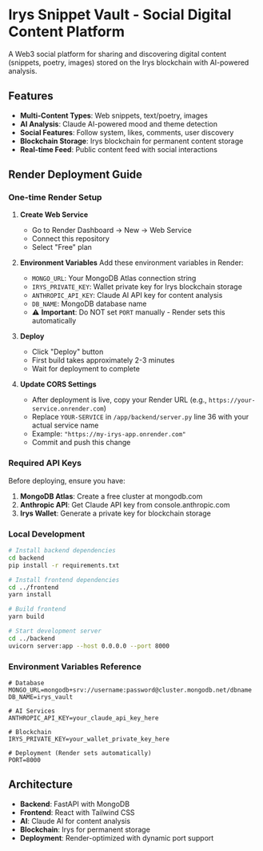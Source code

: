 # Irys Snippet Vault - Social Digital Content Platform

A Web3 social platform for sharing and discovering digital content (snippets, poetry, images) stored on the Irys blockchain with AI-powered analysis.

## Features

- **Multi-Content Types**: Web snippets, text/poetry, images
- **AI Analysis**: Claude AI-powered mood and theme detection
- **Social Features**: Follow system, likes, comments, user discovery
- **Blockchain Storage**: Irys blockchain for permanent content storage
- **Real-time Feed**: Public content feed with social interactions

## Render Deployment Guide

### One-time Render Setup

1. **Create Web Service**
   - Go to Render Dashboard → New → Web Service
   - Connect this repository
   - Select "Free" plan

2. **Environment Variables**
   Add these environment variables in Render:
   - `MONGO_URL`: Your MongoDB Atlas connection string
   - `IRYS_PRIVATE_KEY`: Wallet private key for Irys blockchain storage
   - `ANTHROPIC_API_KEY`: Claude AI API key for content analysis
   - `DB_NAME`: MongoDB database name
   - ⚠️ **Important**: Do NOT set `PORT` manually - Render sets this automatically

3. **Deploy**
   - Click "Deploy" button
   - First build takes approximately 2-3 minutes
   - Wait for deployment to complete

4. **Update CORS Settings**
   - After deployment is live, copy your Render URL (e.g., `https://your-service.onrender.com`)
   - Replace `YOUR-SERVICE` in `/app/backend/server.py` line 36 with your actual service name
   - Example: `"https://my-irys-app.onrender.com"`
   - Commit and push this change

### Required API Keys

Before deploying, ensure you have:

1. **MongoDB Atlas**: Create a free cluster at mongodb.com
2. **Anthropic API**: Get Claude API key from console.anthropic.com
3. **Irys Wallet**: Generate a private key for blockchain storage

### Local Development

```bash
# Install backend dependencies
cd backend
pip install -r requirements.txt

# Install frontend dependencies
cd ../frontend
yarn install

# Build frontend
yarn build

# Start development server
cd ../backend
uvicorn server:app --host 0.0.0.0 --port 8000
```

### Environment Variables Reference

```env
# Database
MONGO_URL=mongodb+srv://username:password@cluster.mongodb.net/dbname
DB_NAME=irys_vault

# AI Services
ANTHROPIC_API_KEY=your_claude_api_key_here

# Blockchain
IRYS_PRIVATE_KEY=your_wallet_private_key_here

# Deployment (Render sets automatically)
PORT=8000
```

## Architecture

- **Backend**: FastAPI with MongoDB
- **Frontend**: React with Tailwind CSS
- **AI**: Claude AI for content analysis
- **Blockchain**: Irys for permanent storage
- **Deployment**: Render-optimized with dynamic port support
